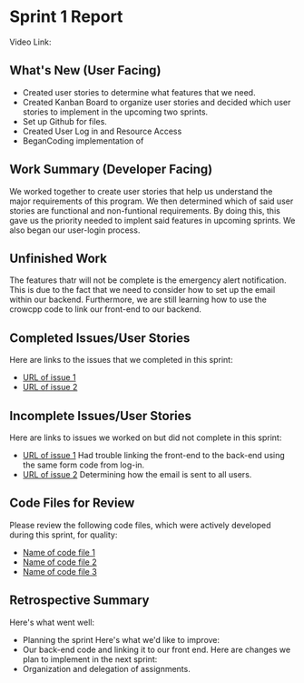 # Sprint 1 Report
Video Link:


## What's New (User Facing)
* Created user stories to determine what features that we need. 
* Created Kanban Board to organize user stories and decided which user stories to implement in the upcoming two sprints.
* Set up Github for files.
* Created User Log in and Resource Access
* BeganCoding implementation of 


## Work Summary (Developer Facing)
We worked together to create user stories that help us understand the major requirements of this program. We then determined which 
of said user stories are functional and non-funtional requirements. By doing this, this gave us the priority needed to implent said
features in upcoming sprints. We also began our user-login process. 

## Unfinished Work
The features thatr will not be complete is the emergency alert notification. This is due to the fact that we need to consider how to 
set up the email within our backend. Furthermore, we are still learning how to use the crowcpp code to link our front-end to our backend. 


## Completed Issues/User Stories
Here are links to the issues that we completed in this sprint:
* [URL of issue 1](https://github.com/users/N5552027/projects/2/views/1?pane=issue&itemId=101698065&issue=N5552027%7CWSUCampusSafeS25%7C12)
* [URL of issue 2](https://github.com/users/N5552027/projects/2/views/1?pane=issue&itemId=97671851&issue=N5552027%7CWSUCampusSafeS25%7C11)


## Incomplete Issues/User Stories
Here are links to issues we worked on but did not complete in this sprint:
* [URL of issue 1](https://github.com/users/N5552027/projects/2/views/1?pane=issue&itemId=97669449&issue=N5552027%7CWSUCampusSafeS25%7C2)
  Had trouble linking the front-end to the back-end using the same form code from log-in.
* [URL of issue 2](https://github.com/users/N5552027/projects/2/views/1?pane=issue&itemId=97670143&issue=N5552027%7CWSUCampusSafeS25%7C5)
  Determining how the email is sent to all users. 


## Code Files for Review
Please review the following code files, which were actively developed during this
sprint, for quality:
* [Name of code file 1](https://github.com/your_repo/file_extension)
* [Name of code file 2](https://github.com/your_repo/file_extension)
* [Name of code file 3](https://github.com/your_repo/file_extension)


## Retrospective Summary
Here's what went well:
* Planning the sprint
Here's what we'd like to improve:
* Our back-end code and linking it to our front end.
Here are changes we plan to implement in the next sprint:
* Organization and delegation of assignments. 
